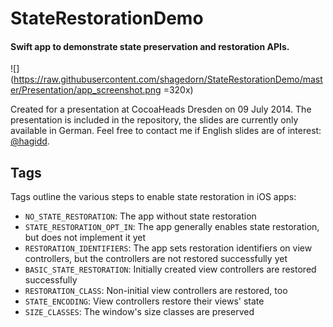 # StateRestorationDemo

#### Swift app to demonstrate state preservation and restoration APIs.

![](https://raw.githubusercontent.com/shagedorn/StateRestorationDemo/master/Presentation/app_screenshot.png =320x)

Created for a presentation at CocoaHeads Dresden on 09 July 2014. The presentation is included in the repository, the slides are currently only available in German. Feel free to contact me if English slides are of interest: [@hagidd](http://twitter.com/hagidd).

## Tags 

Tags outline the various steps to enable state restoration in iOS apps:

+ `NO_STATE_RESTORATION`: The app without state restoration
+ `STATE_RESTORATION_OPT_IN`: The app generally enables state restoration, but does not implement it yet
+ `RESTORATION_IDENTIFIERS`: The app sets restoration identifiers on view controllers, but the controllers are not restored successfully yet
+ `BASIC_STATE_RESTORATION`: Initially created view controllers are restored successfully
+ `RESTORATION_CLASS`: Non-initial view controllers are restored, too
+ `STATE_ENCODING`: View controllers restore their views' state
+ `SIZE_CLASSES`: The window's size classes are preserved

